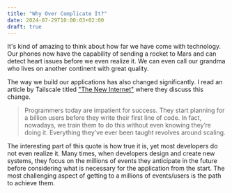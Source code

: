 ```yaml
---
title: "Why Over Complicate It?"
date: 2024-07-29T10:00:03+02:00
draft: true
---
```

It's kind of amazing to think about how far we have come with technology. Our phones now have the capability of sending a rocket to Mars and can detect heart issues before we even realize it. We can even call our grandma who lives on another continent with great quality.

The way we build our applications has also changed significantly. I read an article by Tailscale titled ["The New Internet"](https://tailscale.com/blog/new-internet) where they discuss this change.
> Programmers today are impatient for success. They start planning for a billion users before they write their first line of code. In fact, nowadays, we train them to do this without even knowing they’re doing it. Everything they’ve ever been taught revolves around scaling.

The interesting part of this quote is how true it is, yet most developers do not even realize it. Many times, when developers design and create new systems, they focus on the millions of events they anticipate in the future before considering what is necessary for the application from the start. The most challenging aspect of getting to a millions of events/users is the path to achieve them.

